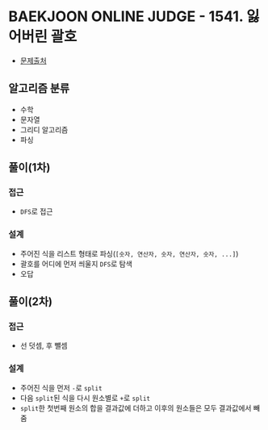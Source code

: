 # BAEKJOON ONLINE JUDGE - 1541. 잃어버린 괄호

* [문제출처](https://www.acmicpc.net/problem/1541 "1541. 잃어버린 괄호")

## 알고리즘 분류
- 수학
- 문자열
- 그리디 알고리즘
- 파싱

## 풀이(1차)
### 접근
- `DFS`로 접근

### 설계
- 주어진 식을 리스트 형태로 파싱(`[숫자, 연산자, 숫자, 연산자, 숫자, ...]`)
- 괄호를 어디에 먼저 씌울지 `DFS`로 탐색
- 오답

## 풀이(2차)
### 접근
- 선 덧셈, 후 뺄셈

### 설계
- 주어진 식을 먼저 `-`로 `split`
- 다음 `split`된 식을 다시 원소별로 `+`로 `split`
- `split`한 첫번째 원소의 합을 결과값에 더하고 이후의 원소들은 모두 결과값에서 빼줌
